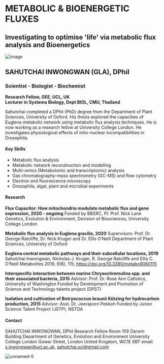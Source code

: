 # METABOLIC & BIOENERGETIC FLUXES

## Investigating to optimise 'life' via metabolic flux analysis and Bioenergetics

![image](https://user-images.githubusercontent.com/77986547/166149035-60d30a67-26a2-4fab-8b53-5bdbeb3591dc.png) 

## **SAHUTCHAI INWONGWAN (GLA), DPhil**
### Scientist - Biologist - Biochemist
**Research Fellow, GEE, UCL, UK  
Lecturer in Systems Biology, Dept BIOL, CMU, Thailand**

Sahutchai completed a DPhil (PhD) degree from the Department of Plant Sciences, University of Oxford. 
His thesis explored the capacities of Euglena metabolic network using metabolic flux analysis techniques. 
He is now working as a research fellow at University College London. 
He investigates physiological effects of mito-nuclear incompatibilities in Drosophila.


#### Key Skills
- Metabolic flux analysis
- Metabolic network reconstruction and modelling 
- Multi-omics (Metabolomic and transcriptomic) analysis
- Gas chromatography–mass spectrometry (GC-MS) and flow cytometry
- Electron and fluorescence microscopy 
- Drosophila, algal, plant and microbial experiments


#### Research
**Flux Capacitor: How mitochondria modulate metabolic flux and gene expression, 2020 - ongoing**
Funded by BBSRC, PI: Prof. Nick Lane
Genetics, Evolution & Environment, Devision of Biosciences, University College London

**Metabolic flux analysis in Euglena gracilis, 2020** 
Supervisors: Prof. Dr. George Ratcliffe, Dr. Nick Kruger and Dr. Ellis O’Neill
Department of Plant Sciences, University of Oxford

**Euglena central metabolic pathways and their subcellular locations, 2019**
Sahutchai Inwongwan, Nicholas J. Kruger, R. George Ratcliffe and Ellis C. O’Neill
Metabolites 2019, 9(6), 115; https://doi.org/10.3390/metabo9060115

**Interspecific interaction between marine Chrysochromulina spp. and their associated bacteria, 2015**
Advisor: Prof. Dr. Rose Ann Cattolico, University of Washington
Funded by Development and Promotion of Science and Technology talents project (DPST)

**Isolation and cultivation of Botryococcus braunii Kützing for hydrocarbon production, 2015**
Advisor: Asst. Dr. Jeeraporn Pekkoh 
Funded by Junior Science Talent Project (JSTP), NSTDA

#### Contact

SAHUTCHAI INWONGWAN, DPhil
Research Fellow
Room 109 Darwin Building
Department of Genetics, Evolution and Environment
University College London 
Gower Street, London
United Kingdom, WC1E 6BT
email: s.inwongwan@ucl.ac.uk, sahutchai.sci@gmail.com

![unnamed-5](https://user-images.githubusercontent.com/77986547/166148973-b247c06c-0b85-4042-a590-12fdbff6ca1e.jpg)
